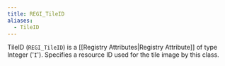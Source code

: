 ```yaml
---
title: REGI_TileID
aliases:
  - TileID
---
```


TileID (`REGI_TileID`) is a [[Registry Attributes|Registry Attribute]] of type Integer ('`I`').
Specifies a resource ID used for the tile image by this class.
